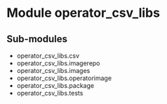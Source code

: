 Module operator_csv_libs
========================

Sub-modules
-----------
* operator_csv_libs.csv
* operator_csv_libs.imagerepo
* operator_csv_libs.images
* operator_csv_libs.operatorimage
* operator_csv_libs.package
* operator_csv_libs.tests